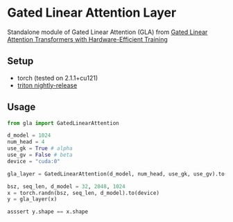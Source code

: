 # Gated Linear Attention Layer


Standalone module of Gated Linear Attention (GLA) from [Gated Linear Attention Transformers with
Hardware-Efficient Training](https://arxiv.org/pdf/2312.06635.pdf) 

## Setup

* torch (tested on 2.1.1+cu121)
* [triton nightly-release](https://github.com/openai/triton)

## Usage


```python
from gla import GatedLinearAttention

d_model = 1024
num_head = 4
use_gk = True # alpha
use_gv = False # beta
device = "cuda:0"

gla_layer = GatedLinearAttention(d_model, num_head, use_gk, use_gv).to(device)

bsz, seq_len, d_model = 32, 2048, 1024
x = torch.randn(bsz, seq_len, d_model).to(device)
y = gla_layer(x)

asssert y.shape == x.shape
```
